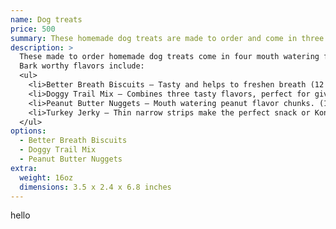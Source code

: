 ```yaml
---
name: Dog treats
price: 500
summary: These homemade dog treats are made to order and come in three tasty varieties!
description: >
  These made to order homemade dog treats come in four mouth watering flavors that any pooch will love. They’ve all been taste tested and paw-approved by our own canine crew, and their recipes can be found in our sister shelter’s cookbook, which is also for sale here: https://www.underdogstriumph.org/shop/canine-cookbook/
  Bark worthy flavors include:
  <ul>
    <li>Better Breath Biscuits – Tasty and helps to freshen breath (12 treats)
    <li>Doggy Trail Mix – Combines three tasty flavors, perfect for giving your pet variable rewards during training.  (4 cups)
    <li>Peanut Butter Nuggets – Mouth watering peanut flavor chunks. (12 treats)
    <li>Turkey Jerky – Thin narrow strips make the perfect snack or Kong stuffer for your pet. (6 strips)
  </ul>
options:
  - Better Breath Biscuits
  - Doggy Trail Mix
  - Peanut Butter Nuggets
extra:
  weight: 16oz
  dimensions: 3.5 x 2.4 x 6.8 inches
---
```

hello